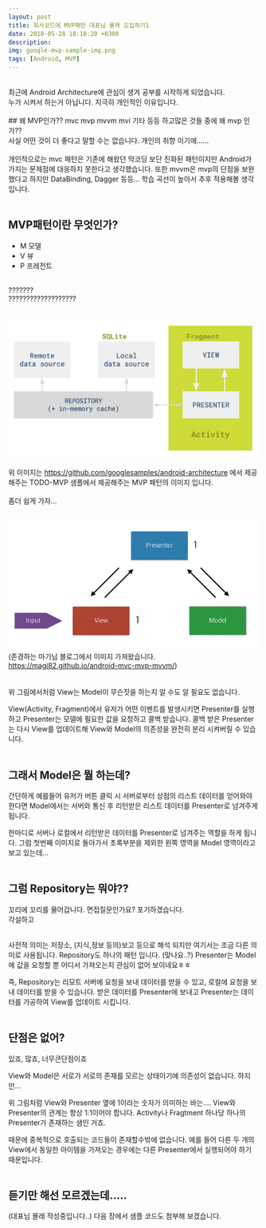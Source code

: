 ```yaml
---
layout: post
title: 회사코드에 MVP패턴 대표님 몰래 도입하기1
date: 2018-05-28 18:10:20 +0300
description:
img: google-mvp-sample-img.png
tags: [Android, MVP]
---
```

<br>
최근에 Android Architecture에 관심이 생겨 공부를 시작하게 되었습니다.<br>
누가 시켜서 하는거 아닙니다. 지극히 개인적인 이유입니다.
<br>
<br>
## 왜 MVP인가??
mvc mvp mvvm mvi 기타 등등 하고많은 것들 중에 왜 mvp 인가??<br>
사실 어떤 것이 더 좋다고 말할 수는 없습니다. 개인의 취향 이기에……
<br>
<br>
개인적으로는 mvc 패턴은 기존에 해왔던 막코딩 보단 진화된 패턴이지만 Android가 가지는 문제점에 대응하지 못한다고 생각했습니다. 또한 mvvm은 mvp의 단점을 보완했다고 하지만 DataBinding, Dagger 등등… 학습 곡선이 높아서 추후 적용해볼 생각입니다.
<br>
<br>

## MVP패턴이란 무엇인가?
* M 모델
* V 뷰
* P 프레전트

<br>
???????<br>
???????????????????<br>
<br>

![Image name](/assets/img/mvp-img-1.jpg)<br>
<br>
위 이미지는 https://github.com/googlesamples/android-architecture 에서 제공해주는 TODO-MVP 샘플에서 제공해주는 MVP 패턴의 이미지 입니다.<br>
<br>
좀더 쉽게 가자…<br>
<br>

![Image name](/assets/img/mvp-img-2.jpg)<br>
(존경하는 마기님 블로그에서 이미지 가져왔습니다. https://magi82.github.io/android-mvc-mvp-mvvm/)<br>
<br>
<br>
위 그림에서처럼 View는 Model이 무슨짓을 하는지 알 수도 알 필요도 없습니다.<br>

View(Activity, Fragment)에서 유저가 어떤 이벤트를 발생시키면 Presenter를 실행하고 Presenter는 모델에 필요한 값을 요청하고 콜백 받습니다. 콜백 받은 Presenter는 다시 View를 업데이트해 View와 Model의 의존성을 완전히 분리 시켜버릴 수 있습니다.
<br>
<br>

## 그래서 Model은 뭘 하는데?
간단하게 예를들어 유저가 버튼 클릭 시 서버로부터 상점의 리스트 데이터를 얻어와야 한다면 Model에서는 서버와 통신 후 리턴받은 리스트 데이터를 Presenter로 넘겨주게 됩니다.<br>

한마디로 서버나 로컬에서 리턴받은 데이터를 Presenter로 넘겨주는 역할을 하게 됩니다. 그럼 첫번째 이미지로 돌아가서 초록부분을 제외한 왼쪽 영역을 Model 영역이라고 보고 있는데…
<br>
<br>

## 그럼 Repository는 뭐야??
꼬리에 꼬리를 물어갑니다. 면접질문인가요? 포기하겠습니다.<br>
각설하고<br>
<br>

사전적 의미는 저장소, (지식,정보 등의)보고 등으로 해석 되지만 여기서는 조금 다른 의미로 사용됩니다. Repository도 하나의 패턴 입니다. (맞나요..?) Presenter는 Model에 값을 요청할 뿐 어디서 가져오는지 관심이 없어 보이네요ㅎㅎ<br>

즉, Repository는 리모트 서버에 요청을 보내 데이터를 받을 수 있고, 로컬에 요청을 보내 데이터를 받을 수 있습니다. 받은 데이터를 Presenter에 보내고 Presenter는 데이터를 가공하여 View를 업데이트 시킵니다.
<br>
<br>

## 단점은 없어?
있죠, 많죠, 너무큰단점이죠<br>

View와 Model은 서로가 서로의 존재를 모르는 상태이기에 의존성이 없습니다. 하지만…<br>

위 그림처럼 View와 Presenter 옆에 1이라는 숫자가 의미하는 바는…. View와 Presenter의 관계는 항상 1:1이어야 합니다. Activity나 Fragtment 하나당 하나의 Presenter가 존재하는 샘인 거죠.<br>

때문에 중복적으로 호출되는 코드들이 존재할수밖에 없습니다. 예를 들어 다른 두 개의 View에서 동일한 아이템을 가져오는 경우에는 다른 Presenter에서 실행되어야 하기 때문입니다.
<br>
<br>

## 듣기만 해선 모르겠는데.....
(대표님 몰래 작성중입니다..) 다음 장에서 샘플 코드도 첨부해 보겠습니다.
